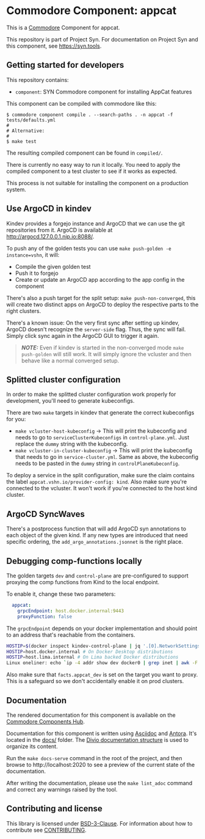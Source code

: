 # Commodore Component: appcat

This is a [Commodore][commodore] Component for appcat.

This repository is part of Project Syn.
For documentation on Project Syn and this component, see https://syn.tools.

## Getting started for developers

This repository contains:

* `component`: SYN Commodore component for installing AppCat features

This component can be compiled with commodore like this:

```
$ commodore component compile . --search-paths . -n appcat -f tests/defaults.yml
#
# Alternative:
#
$ make test
```

The resulting compiled component can be found in `compiled/`.

There is currently no easy way to run it locally. You need to apply the compiled component to a test cluster to see if it works as expected.

This process is not suitable for installing the component on a production system.

## Use ArgoCD in kindev

Kindev provides a forgejo instance and ArgoCD that we can use the git repositories from it. ArgoCD is available at http://argocd.127.0.0.1.nip.io:8088/.

To push any of the golden tests you can use `make push-golden -e instance=vshn`, it will:
* Compile the given golden test
* Push it to forgejo
* Create or update an ArgoCD app according to the app config in the component

There's also a push target for the split setup: `make push-non-converged`, this will create two distinct apps on ArgoCD to deploy the respective parts to the right clusters.

There's a known issue:
On the very first sync after setting up kindev, ArgoCD doesn't recognize the `server-side` flag. Thus, the sync will fail. Simply click sync again in the ArgoCD GUI to trigger it again.

> **_NOTE:_** Even if kindev is started in the non-converged mode `make push-golden` will still work. It will simply ignore the vcluster and then behave like a normal converged setup.

## Splitted cluster configuration
In order to make the splitted cluster configuration work properly for development, you'll need to generate kubeconfigs.

There are two `make` targets in kindev that generate the correct kubeconfigs for you:

- `make vcluster-host-kubeconfig` -> This will print the kubeconfig and needs to go to `serviceClusterKubeconfigs` in `control-plane.yml`. Just replace the `dummy` string with the kubeconfig.
- `make vcluster-in-cluster-kubeconfig` -> This will print the kubeconfig that needs to go in `service-cluster.yml`. Same as above, the kubeconfig needs to be pasted in the `dummy` string in `controlPlaneKubeconfig`.

To deploy a service in the split configuration, make sure the claim contains the label `appcat.vshn.io/provider-config: kind`. Also make sure you're connected to the vcluster. It won't work if you're connected to the host kind cluster.

## ArgoCD SyncWaves

There's a postprocess function that will add ArgoCD syn annotations to each object of the given kind.
If any new types are introduced that need specific ordering, the `add_argo_annotations.jsonnet` is the right place.

## Debugging comp-functions locally

The golden targets `dev` and `control-plane` are pre-configured to support proxying the comp functions from Kind to the local endpoint.

To enable it, change these two parameters:
```yaml
  appcat:
    grpcEndpoint: host.docker.internal:9443
    proxyFunction: false
```

The `grpcEndpoint` depends on your docker implementation and should point to an address that's reachable from the containers.

```bash
HOSTIP=$(docker inspect kindev-control-plane | jq '.[0].NetworkSettings.Networks.kind.Gateway') # On kind MacOS/Windows
HOSTIP=host.docker.internal # On Docker Desktop distributions
HOSTIP=host.lima.internal # On Lima backed Docker distributions
Linux oneliner: echo `ip -4 addr show dev docker0 | grep inet | awk -F' ' '{print $2}' | awk -F'/' '{print $1}'`:9443
```

Also make sure that `facts.appcat_dev` is set on the target you want to proxy. This is a safeguard so we don't accidentally enable it on prod clusters.

## Documentation

The rendered documentation for this component is available on the [Commodore Components Hub](https://hub.syn.tools/appcat).

Documentation for this component is written using [Asciidoc][asciidoc] and [Antora][antora].
It's located in the [docs/](docs) folder.
The [Divio documentation structure](https://documentation.divio.com/) is used to organize its content.

Run the `make docs-serve` command in the root of the project, and then browse to http://localhost:2020 to see a preview of the current state of the documentation.

After writing the documentation, please use the `make lint_adoc` command and correct any warnings raised by the tool.

## Contributing and license

This library is licensed under [BSD-3-Clause](LICENSE).
For information about how to contribute see [CONTRIBUTING](CONTRIBUTING.md).

[commodore]: https://syn.tools/commodore/
[asciidoc]: https://asciidoctor.org/
[antora]: https://antora.org/
